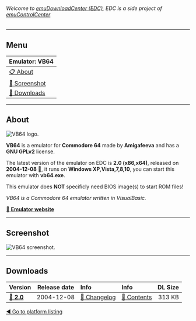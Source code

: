 ###### Welcome to [emuDownloadCenter (EDC)](https://github.com/PhoenixInteractiveNL/emuDownloadCenter/wiki/), EDC is a side project of [emuControlCenter](https://github.com/PhoenixInteractiveNL/emuControlCenter/wiki/)
***
## Menu
| **Emulator: VB64** |
|:---------|
| [:clipboard: About](#about) |
| [:sunrise: Screenshot](#screenshot) |
| [:floppy_disk: Downloads](#downloads) |
***
## About
![](https://github.com/PhoenixInteractiveNL/emuDownloadCenter/wiki/images_emulator/vb64_logo_200.jpg "VB64 logo.")

**VB64** is a emulator for **Commodore 64** made by **Amigafeeva** and has a **GNU GPLv2** license.

The latest version of the emulator on EDC is **2.0 (x86,x64)**, released on **2004-12-08** :triangular_flag_on_post:, it runs on **Windows XP,Vista,7,8,10**, you can start this emulator with **vb64.exe**.

This emulator does **NOT** specificly need BIOS image(s) to start ROM files!

_VB64 is a Commodore 64 emulator written in VisualBasic._

[:link: **Emulator website**](http://vb64.emuunlim.com/)
***
## Screenshot
![](https://raw.githubusercontent.com/PhoenixInteractiveNL/emuDownloadCenter/master/hooks/vb64/screen.jpg "VB64 screenshot.")
***
## Downloads
| Version  | Release date  | Info       | Info       | DL Size    |
|:---------|:-------------:|:-----------|:-----------|-----------:|
| [:floppy_disk: **2.0**](https://github.com/PhoenixInteractiveNL/edc-repo0002/raw/master/vb64/2.0.7z) | 2004-12-08 | [:page_facing_up: Changelog](https://github.com/PhoenixInteractiveNL/edc-repo0002/blob/master/vb64/2.0_changelog.txt) | [:mag_right: Contents](https://github.com/PhoenixInteractiveNL/edc-repo0002/blob/master/vb64/2.0_contents.txt) | 313 KB |

[:arrow_backward: Go to platform listing](https://github.com/PhoenixInteractiveNL/emuDownloadCenter/wiki/EDC-Platform-List)
